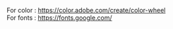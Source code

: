 For color : https://color.adobe.com/create/color-wheel <br>
For fonts : https://fonts.google.com/
                                                        
                                                        
                                                       
